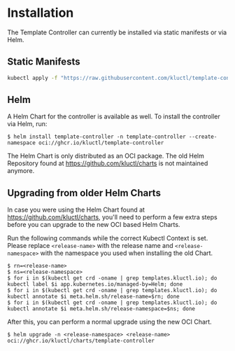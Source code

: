 <!-- This comment is uncommented when auto-synced to www-kluctl.io

---
title: Installation
description: Installation documentation
weight: 10
---
-->

# Installation

The Template Controller can currently be installed via static manifests or via Helm.

## Static Manifests
```sh
kubectl apply -f "https://raw.githubusercontent.com/kluctl/template-controller/v0.9.1/deploy/manifests/template-controller.yaml"
```

## Helm
A Helm Chart for the controller is available as well.
To install the controller via Helm, run:
```shell
$ helm install template-controller -n template-controller --create-namespace oci://ghcr.io/kluctl/template-controller
```

The Helm Chart is only distributed as an OCI package. The old Helm Repository found at https://github.com/kluctl/charts
is not maintained anymore.

## Upgrading from older Helm Charts

In case you were using the Helm Chart found at https://github.com/kluctl/charts, you'll need to perform a few extra
steps before you can upgrade to the new OCI based Helm Charts.

Run the following commands while the correct Kubectl Context is set. Please replace `<release-name>` with the release
name and `<release-namespace>` with the namespace you used when installing the old Chart.

```shell
$ rn=<release-name>
$ ns=<release-namespace>
$ for i in $(kubectl get crd -oname | grep templates.kluctl.io); do kubectl label $i app.kubernetes.io/managed-by=Helm; done
$ for i in $(kubectl get crd -oname | grep templates.kluctl.io); do kubectl annotate $i meta.helm.sh/release-name=$rn; done
$ for i in $(kubectl get crd -oname | grep templates.kluctl.io); do kubectl annotate $i meta.helm.sh/release-namespace=$ns; done
```

After this, you can perform a normal upgrade using the new OCI Chart.

```shell
$ helm upgrade -n <release-namespace> <release-name> oci://ghcr.io/kluctl/charts/template-controller
```